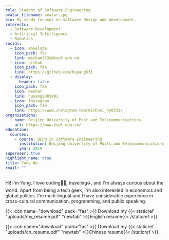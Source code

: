 ```yaml
---
role: Student of Software Engineering
avatar_filename: avatar.jpg
bio: My study focuses on software design and development.
interests:
  - Software Development
  - Artificial Intelligence
  - Robotics
social:
  - icon: envelope
    icon_pack: fas
    link: michael531@bupt.edu.cn
  - icon: github
    icon_pack: fab
    link: https://github.com/huyang531
  - display:
      header: false
    icon_pack: fab
    icon: wechat
    link: huyang2001001
  - icon: instagram
    icon_pack: fab
    link: https://www.instagram.com/michael_hy0531/
organizations:
  - name: Beijing University of Post and Telecommunications
    url: https://www.bupt.edu.cn/
education:
  courses:
    - course: BEng in Software Engineering
      institution: Beijing University of Posts and Telecommunications
      year: 2019
superuser: true
highlight_name: true
title: Yang Hu
email: ""
---
```

Hi! I'm Yang. I love coding🧑‍💻, traveling✈️, and I'm always curious about the world. Apart from being a tech geek, I'm also interested in economics and global politics. I'm multi-lingual and I have considerable experience in cross-cultural communication, programming, and public speaking.

{{< icon name="download" pack="fas" >}} Download my {{< staticref "uploads/my_resume.pdf" "newtab" >}}English resumé{{< /staticref >}}.

{{< icon name="download" pack="fas" >}} Download my {{< staticref "uploads/ch_resume.pdf" "newtab" >}}Chinese resumé{{< /staticref >}}.